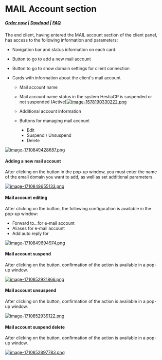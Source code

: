# MAIL Account section

#####  [Order now](https://puqcloud.com/whmcs-module-hestiacp.php) | [Dowload](https://download.puqcloud.com/WHMCS/servers/PUQ_WHMCS-HestiaCP/) | [FAQ](https://faq.puqcloud.com/)

The end client, having entered the MAIL account section of the client panel, has access to the following information and parameters:

- Navigation bar and status information on each card.
- Button to go to add a new mail account
- Button to go to show domain settings for client connection
- Cards with information about the client's mail account   
    
    - Mail account name
    - Mail account name status in the system HestiaCP is suspended or not suspended (Active)[![image-1678190330222.png](https://doc.puq.info/uploads/images/gallery/2023-03/scaled-1680-/image-1678190330222.png)](https://doc.puq.info/uploads/images/gallery/2023-03/image-1678190330222.png)
    - Additional account information
    - Buttons for managing mail account  
        
        - Edit
        - Suspend / Unsuspend
        - Delete

[![image-1710849428687.png](https://doc.puq.info/uploads/images/gallery/2024-03/scaled-1680-/image-1710849428687.png)](https://doc.puq.info/uploads/images/gallery/2024-03/image-1710849428687.png)

#### Adding a new mail account

After clicking on the button in the pop-up window, you must enter the name of the email domain you want to add, as well as set additional parameters.

[![image-1710849655133.png](https://doc.puq.info/uploads/images/gallery/2024-03/scaled-1680-/image-1710849655133.png)](https://doc.puq.info/uploads/images/gallery/2024-03/image-1710849655133.png)

#### Mail account editing

After clicking on the button, the following configuration is available in the pop-up window:

- Forward to...for e-mail account
- Aliases for e-mail account
- Add auto reply for

[![image-1710849694974.png](https://doc.puq.info/uploads/images/gallery/2024-03/scaled-1680-/image-1710849694974.png)](https://doc.puq.info/uploads/images/gallery/2024-03/image-1710849694974.png)

#### Mail account suspend

After clicking on the button, confirmation of the action is available in a pop-up window.

[![image-1710852921866.png](https://doc.puq.info/uploads/images/gallery/2024-03/scaled-1680-/image-1710852921866.png)](https://doc.puq.info/uploads/images/gallery/2024-03/image-1710852921866.png)

#### Mail account unsuspend 

After clicking on the button, confirmation of the action is available in a pop-up window.

[![image-1710852939122.png](https://doc.puq.info/uploads/images/gallery/2024-03/scaled-1680-/image-1710852939122.png)](https://doc.puq.info/uploads/images/gallery/2024-03/image-1710852939122.png)

#### Mail account suspend delete

After clicking on the button, confirmation of the action is available in a pop-up window.

[![image-1710852897783.png](https://doc.puq.info/uploads/images/gallery/2024-03/scaled-1680-/image-1710852897783.png)](https://doc.puq.info/uploads/images/gallery/2024-03/image-1710852897783.png)